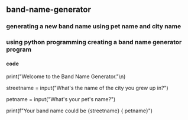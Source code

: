 ## band-name-generator
### generating a new band name using pet name and city name
### using python programming creating a band name generator program
#### code 
print("Welcome to the Band Name Generator."\n)

streetname = input("What's the name of the city you grew up in?")

petname = input("What's your pet's name?")

print(f"Your band name could be {streetname} { petname}")
